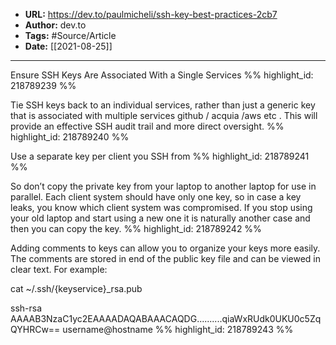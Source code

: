 - **URL:** https://dev.to/paulmicheli/ssh-key-best-practices-2cb7
- **Author:** dev.to
- **Tags:** #Source/Article
- **Date:** [[2021-08-25]]
---

Ensure SSH Keys Are Associated With a Single Services %% highlight_id: 218789239 %%


Tie SSH keys back to an individual services, rather than just a generic key that is associated with multiple services github / acquia /aws etc . This will provide an effective SSH audit trail and more direct oversight. %% highlight_id: 218789240 %%


Use a separate key per client you SSH from %% highlight_id: 218789241 %%


So don’t copy the private key from your laptop to another laptop for use in parallel. Each client system should have only one key, so in case a key leaks, you know which client system was compromised. If you stop using your old laptop and start using a new one it is naturally another case and then you can copy the key. %% highlight_id: 218789242 %%


Adding comments to keys can allow you to organize your keys more easily. The comments are stored in end of the public key file and can be viewed in clear text. For example:

cat ~/.ssh/{keyservice}_rsa.pub

ssh-rsa AAAAB3NzaC1yc2EAAAADAQABAAACAQDG..........qiaWxRUdk0UKU0c5ZqQYHRCw== username@hostname %% highlight_id: 218789243 %%

